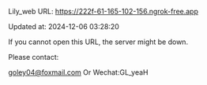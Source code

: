 Lily_web URL: https://222f-61-165-102-156.ngrok-free.app

Updated at: 2024-12-06 03:28:20

If you cannot open this URL, the server might be down.

Please contact: 

goley04@foxmail.com Or Wechat:GL_yeaH